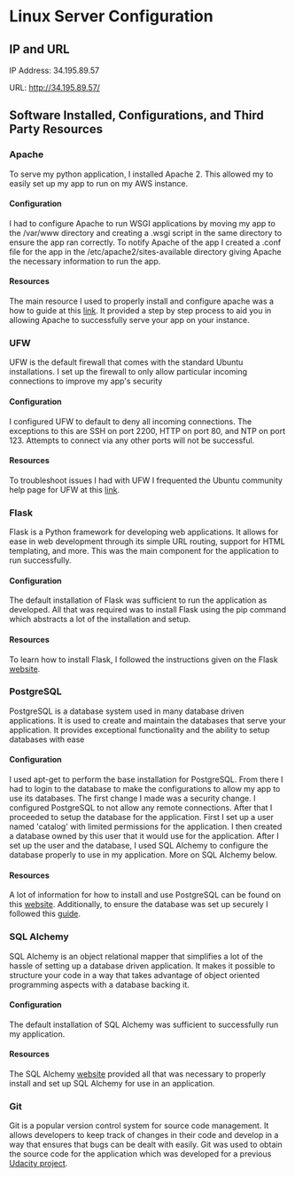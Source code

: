 # Linux Server Configuration

## IP and URL
IP Address: 34.195.89.57

URL: http://34.195.89.57/

## Software Installed, Configurations, and Third Party Resources

### Apache
To serve my python application, I installed Apache 2. This allowed my to easily set up my app to run on my AWS instance. 

#### Configuration
I had to configure Apache to run WSGI applications by moving my app to the /var/www directory and creating a .wsgi script in the
same directory to ensure the app ran correctly. To notify Apache of the app I created a .conf file for the app in the 
/etc/apache2/sites-available directory giving Apache the necessary information to run the app.  

#### Resources
The main resource I used to properly install and configure apache was a how to guide at this [link](https://www.digitalocean.com/community/tutorials/how-to-deploy-a-flask-application-on-an-ubuntu-vps). It provided a step by
step process to aid you in allowing Apache to successfully serve your app on your instance. 


### UFW
UFW is the default firewall that comes with the standard Ubuntu installations. I set up the firewall to only allow particular incoming 
connections to improve my app's security

#### Configuration
I configured UFW to default to deny all incoming connections. The exceptions to this are SSH on port 2200, HTTP on port 80, and NTP on 
port 123. Attempts to connect via any other ports will not be successful. 

#### Resources
To troubleshoot issues I had with UFW I frequented the Ubuntu community help page for UFW at this [link](https://help.ubuntu.com/community/UFW).


### Flask
Flask is a Python framework for developing web applications. It allows for ease in web development through its simple URL routing, 
support for HTML templating, and more. This was the main component for the application to run successfully.

#### Configuration
The default installation of Flask was sufficient to run the application as developed. All that was required was to install Flask using 
the pip command which abstracts a lot of the installation and setup. 

#### Resources
To learn how to install Flask, I followed the instructions given on the Flask [website](http://flask.pocoo.org/).


### PostgreSQL
PostgreSQL is a database system used in many database driven applications. It is used to create and maintain the databases that serve
your application. It provides exceptional functionality and the ability to setup databases with ease

#### Configuration
I used apt-get to perform the base installation for PostgreSQL. From there I had to login to the database to make the configurations to 
allow my app to use its databases. The first change I made was a security change. I configured PostgreSQL to not allow any remote 
connections. After that I proceeded to setup the database for the application. First I set up a user named 'catalog' with limited 
permissions for the application. I then created a database owned by this user that it would use for the application. After I set up the 
user and the database, I used SQL Alchemy to configure the database properly to use in my application. More on SQL Alchemy below.

#### Resources
A lot of information for how to install and use PostgreSQL can be found on this [website](https://www.postgresql.org/). Additionally, 
to ensure the database was set up securely I followed this [guide](https://www.digitalocean.com/community/tutorials/how-to-secure-postgresql-on-an-ubuntu-vps).


### SQL Alchemy
SQL Alchemy is an object relational mapper that simplifies a lot of the hassle of setting up a database driven application. It makes
it possible to structure your code in a way that takes advantage of object oriented programming aspects with a database backing it.

#### Configuration
The default installation of SQL Alchemy was sufficient to successfully run my application. 

#### Resources
The SQL Alchemy [website](https://www.sqlalchemy.org/) provided all that was necessary to properly install and set up SQL Alchemy for
use in an application. 


### Git
Git is a popular version control system for source code management. It allows developers to keep track of changes in their code and
develop in a way that ensures that bugs can be dealt with easily. Git was used to obtain the source code for the application which was
developed for a previous [Udacity project]().
